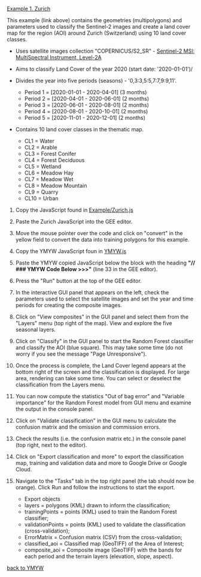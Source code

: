 
[Example 1. Zurich](https://github.com/NERC-CEH/YMYW/blob/main/Examples/Zurich.js)

This example (link above) contains the geometries (multipolygons) and parameters used to classify the Sentinel-2 images and create a land cover map for the region (AOI) around Zurich (Switzerland) using 10 land cover classes.

 - Uses satellite images collection "COPERNICUS/S2_SR" - [Sentinel-2 MSI: MultiSpectral Instrument, Level-2A](https://developers.google.com/earth-engine/datasets/catalog/COPERNICUS_S2_SR#:~:text=Sentinel%2D2%20is%20a%20wide,data%20are%20downloaded%20from%20scihub.)
 
 - Aims to classify Land Cover of the year 2020 (start date: '2020-01-01')/
 
 - Divides the year into five periods (seasons) - '0,3:3,5:5,7:7,9:9,11'.
   - Period 1 = [2020-01-01 - 2020-04-01] (3 months)
   - Period 2 = [2020-04-01 - 2020-06-01] (2 months)
   - Period 3 = [2020-06-01 - 2020-08-01] (2 months)
   - Period 4 = [2020-08-01 - 2020-10-01] (2 months)
   - Period 5 = [2020-11-01 - 2020-12-01] (2 months)
    
 - Contains 10 land cover classes in the thematic map.
   - CL1 = Water
   - CL2 = Arable
   - CL3 = Forest Conifer
   - CL4 = Forest Deciduous
   - CL5 = Wetland
   - CL6 = Meadow Hay
   - CL7 = Meadow Wet
   - CL8 = Meadow Mountain
   - CL9 = Quarry
   - CL10 = Urban


1. Copy the JavaScript found in [Example/Zurich.js](https://github.com/NERC-CEH/YMYW/blob/main/Examples/Zurich.js)  

2. Paste the Zurich JavaScript into the GEE editor. 

3. Move the mouse pointer over the code and click on "convert" in the yellow field to convert the data into training polygons for this example. 

4. Copy the YMYW JavaScript foun in [YMYW.js](https://github.com/NERC-CEH/YMYW/blob/main/YMYW.js)   

5. Paste the YMYW copied JavaScript below the block with the heading **"// ### YMYW Code Below >>>"**  (line 33 in the GEE editor). 

6. Press the "Run" button at the top of the GEE editor.

7. In the interactive GUI panel that appears on the left, check the parameters used to select the satellite images and set the year and time periods for creating the composite images.   

8. Click on "View composites" in the GUI panel and select them from the "Layers" menu (top right of the map). View and explore the five seasonal layers.   

9. Click on "Classify" in the GUI panel to start the Random Forest classifier and classify the AOI (blue square). This may take some time (do not worry if you see the message "Page Unresponsive").     

10. Once the process is complete, the Land Cover legend appears at the bottom right of the screen and the classification is displayed. For large area, rendering can take some time. You can select or deselect the classification from the Layers menu.

11. You can now compute the statistics "Out of bag error" and "Variable importance" for the Random Forest model from GUI menu and examine the output in the console panel.

12. Click on "Validate classification" in the GUI menu to calculate the confusion matrix and the omission and commission errors. 

13. Check the results (i.e. the confusion matrix etc.) in the console panel (top right, next to the editor).

14. Click on "Export classification and more" to export the classification map, training and validation data and more to Google Drive or Google Cloud.

15. Navigate to the "Tasks" tab in the top right panel (the tab should now be orange). Click Run and follow the instructions to start the export.

      - Export objects
      - layers = polygons (KML) drawn to inform the classification;
      - trainingPoints = points (KML) used to train the Random Forest classifier;
      - validationPoints = points (KML) used to validate the classification (cross-validation);
      - ErrorMatrix = Confusion matrix (CSV) from the cross-validation;
      - classified_aoi = Classified map (GeoTIFF) of the Area of Interest;
      - composite_aoi = Composite image (GeoTIFF) with the bands for each period and the terrain layers (elevation, slope, aspect).

[back to YMYW](https://github.com/NERC-CEH/YMYW/)
